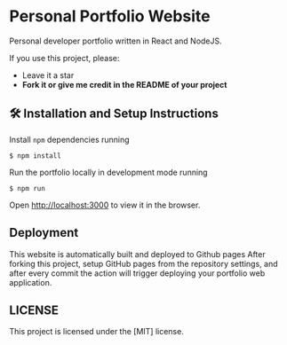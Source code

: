 # Personal Portfolio Website 

Personal developer portfolio written in React and NodeJS.

If you use this project, please:
* Leave it a star
* **Fork it or give me credit in the README of your project**

## 🛠 Installation and Setup Instructions

Install `npm` dependencies running

```shell
$ npm install
```

Run the portfolio locally in development mode running

```shell
$ npm run
```

Open [http://localhost:3000](http://localhost:3000) to view it in the browser.

## Deployment
This website is automatically built and deployed to Github pages 
After forking this project, setup GitHub pages from the repository settings, and after every commit the action will trigger deploying your portfolio web application.

## LICENSE
This project is licensed under the [MIT] license.
